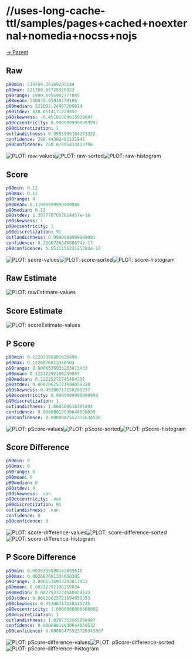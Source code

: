 
# //uses-long-cache-ttl/samples/pages+cached+noexternal+nomedia+nocss+nojs

[→ Parent](../..)


## Raw


```yaml
p90min: 519769.36169293144
p90max: 521760.05728320923
p90range: 1990.6955902777845
p90mean: 520879.05910774186
p90median: 521092.24967209814
p90stdev: 628.0514171229852
p90skewness: -0.45101889615929047
p90eccentricity: 0.9999999999999997
p90discretization: 1
outlandishness: 0.9995996164273322
confidence: 268.44392481131945
p90confidence: 258.07895433413796

```

![PLOT: raw-values](./raw/values.svg)![PLOT: raw-sorted](./raw/sorted.svg)![PLOT: raw-histogram](./raw/histogram.svg)
## Score


```yaml
p90min: 0.12
p90max: 0.12
p90range: 0
p90mean: 0.11999999999999986
p90median: 0.12
p90stdev: 1.3877787807814457e-16
p90skewness: 1
p90eccentricity: 1
p90discretization: 91
outlandishness: 0.9999999999999991
confidence: 8.326672684688674e-17
p90confidence: 5.551115123125783e-17

```

![PLOT: score-values](./score/values.svg)![PLOT: score-sorted](./score/sorted.svg)![PLOT: score-histogram](./score/histogram.svg)
## Raw Estimate

![PLOT: rawEstimate-values](./rawEstimate/values.svg)
## Score Estimate

![PLOT: scoreEstimate-values](./scoreEstimate/values.svg)
## P Score


```yaml
p90min: 0.12203398801426896
p90max: 0.1226876813346503
p90range: 0.0006536933203813433
p90mean: 0.12232292106259807
p90median: 0.12225272745404281
p90stdev: 0.00020625721694059358
p90skewness: 0.45306717158209237
p90eccentricity: 0.9999999999999999
p90discretization: 1
outlandishness: 1.000560616795994
confidence: 0.00008818030644058839
p90confidence: 0.0000847552372634508

```

![PLOT: pScore-values](./pScore/values.svg)![PLOT: pScore-sorted](./pScore/sorted.svg)![PLOT: pScore-histogram](./pScore/histogram.svg)
## Score Difference


```yaml
p90min: 0
p90max: 0
p90range: 0
p90mean: 0
p90median: 0
p90stdev: 0
p90skewness: .nan
p90eccentricity: .nan
p90discretization: 91
outlandishness: .nan
confidence: 0
p90confidence: 0

```

![PLOT: score-difference-values](./score-difference/values.svg)![PLOT: score-difference-sorted](./score-difference/sorted.svg)![PLOT: score-difference-histogram](./score-difference/histogram.svg)
## P Score Difference


```yaml
p90min: 0.0020339880142689615
p90max: 0.002687681334650305
p90range: 0.0006536933203813433
p90mean: 0.00232292106259804
p90median: 0.0022527274540428133
p90stdev: 0.00020625721694059353
p90skewness: 0.45306717158315235
p90eccentricity: 1.0000000000000002
p90discretization: 1
outlandishness: 1.0297352565098987
confidence: 0.00008818030644059532
p90confidence: 0.00008475523726345687

```

![PLOT: pScore-difference-values](./pScore-difference/values.svg)![PLOT: pScore-difference-sorted](./pScore-difference/sorted.svg)![PLOT: pScore-difference-histogram](./pScore-difference/histogram.svg)